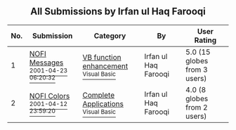﻿<div align="center">

## All Submissions by Irfan ul Haq Farooqi

</div>

No.  | Submission | Category | By   | User Rating
---- | ---------- | -------- | ---- | -----------
1 | [NOFI Messages<br /><sup>2001-04-23 06:20:32</sup>](https://github.com/Planet-Source-Code/irfan-ul-haq-farooqi-nofi-messages__1-22618) | [VB function enhancement<br /><sup>Visual Basic</sup>](../ByCategory/vb-function-enhancement__1-25.md) | Irfan ul Haq Farooqi | 5.0 (15 globes from 3 users)
2 | [NOFI Colors<br /><sup>2001-04-12 23:59:20</sup>](https://github.com/Planet-Source-Code/irfan-ul-haq-farooqi-nofi-colors__1-22361) | [Complete Applications<br /><sup>Visual Basic</sup>](../ByCategory/complete-applications__1-27.md) | Irfan ul Haq Farooqi | 4.0 (8 globes from 2 users)
